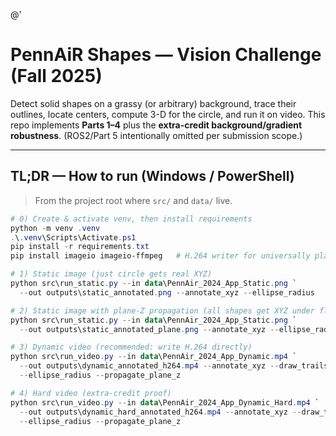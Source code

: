 @'
# PennAiR Shapes — Vision Challenge (Fall 2025)

Detect solid shapes on a grassy (or arbitrary) background, trace their outlines, locate centers, compute 3-D for the circle, and run it on video. This repo implements **Parts 1–4** plus the **extra-credit background/gradient robustness**. (ROS2/Part 5 intentionally omitted per submission scope.)

---

## TL;DR — How to run (Windows / PowerShell)

> From the project root where `src/` and `data/` live.

```powershell
# 0) Create & activate venv, then install requirements
python -m venv .venv
.\.venv\Scripts\Activate.ps1
pip install -r requirements.txt
pip install imageio imageio-ffmpeg   # H.264 writer for universally playable MP4s

# 1) Static image (just circle gets real XYZ)
python src\run_static.py --in data\PennAir_2024_App_Static.png `
  --out outputs\static_annotated.png --annotate_xyz --ellipse_radius

# 2) Static image with plane-Z propagation (all shapes get XYZ under flat-ground assumption)
python src\run_static.py --in data\PennAir_2024_App_Static.png `
  --out outputs\static_annotated_plane.png --annotate_xyz --ellipse_radius --propagate_plane_z

# 3) Dynamic video (recommended: write H.264 directly)
python src\run_video.py --in data\PennAir_2024_App_Dynamic.mp4 `
  --out outputs\dynamic_annotated_h264.mp4 --annotate_xyz --draw_trails `
  --ellipse_radius --propagate_plane_z

# 4) Hard video (extra-credit proof)
python src\run_video.py --in data\PennAir_2024_App_Dynamic_Hard.mp4 `
  --out outputs\dynamic_hard_annotated_h264.mp4 --annotate_xyz --draw_trails `
  --ellipse_radius --propagate_plane_z
